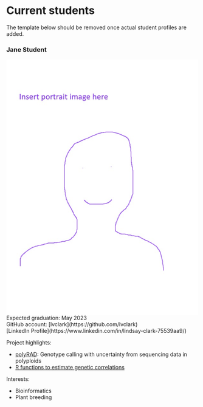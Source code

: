 # Current students

The template below should be removed once actual student profiles are added.

### Jane Student
<img align="left" src="portraits/example.jpg">
Expected graduation: May 2023<br>
GitHub account: [lvclark](https://github.com/lvclark)<br>
[LinkedIn Profile](https://www.linkedin.com/in/lindsay-clark-75539aa9/)<br>

Project highlights:
* [polyRAD](https://github.com/lvclark/polyRAD): Genotype calling with
uncertainty from sequencing data in polyploids
* [R functions to estimate genetic correlations](https://github.com/lvclark/quant_gen)

Interests:
* Bioinformatics
* Plant breeding

